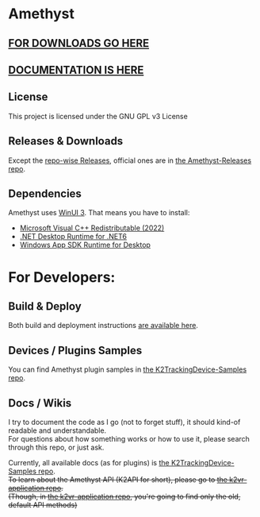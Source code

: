 # **Amethyst**

## [FOR DOWNLOADS GO HERE](https://github.com/KinectToVR/Amethyst-Installer-Releases)
## [DOCUMENTATION IS HERE](https://docs.k2vr.tech)

## **License**
This project is licensed under the GNU GPL v3 License 

## **Releases & Downloads**
Except the [repo-wise Releases](https://github.com/KinectToVR/Amethyst/releases), official ones are in [the Amethyst-Releases repo](https://github.com/KinectToVR/Amethyst-Releases).

## **Dependencies**
Amethyst uses [WinUI 3](https://docs.microsoft.com/en-us/windows/apps/winui/winui3/). That means you have to install:
  - [Microsoft Visual C++ Redistributable (2022)](https://aka.ms/vs/17/release/vc_redist.x64.exe)
  - [.NET Desktop Runtime for .NET6](https://download.visualstudio.microsoft.com/download/pr/7f3a766e-9516-4579-aaf2-2b150caa465c/d57665f880cdcce816b278a944092965/windowsdesktop-runtime-6.0.3-win-x64.exe)
  - [Windows App SDK Runtime for Desktop](https://docs.microsoft.com/en-us/windows/apps/windows-app-sdk/downloads)

# **For Developers:**

## **Build & Deploy**
Both build and deployment instructions [are available here](https://github.com/KinectToVR/Amethyst/blob/main/BUILD_AND_DEPLOY.md).

## **Devices / Plugins Samples**
You can find Amethyst plugin samples in [the K2TrackingDevice-Samples repo](https://github.com/KinectToVR/K2TrackingDevice-Samples).

## **Docs / Wikis**
I try to document the code as I go (not to forget stuff), it should kind-of readable and understandable.<br>
For questions about how something works or how to use it, please search through this repo, or just ask.<br>

Currently, all available docs (as for plugins) is [the K2TrackingDevice-Samples repo](https://github.com/KinectToVR/K2TrackingDevice-Samples).<br>
~~To learn about the Amethyst API (K2API for short), please go to [the k2vr-application repo](https://github.com/KinectToVR/k2vr-application/wiki).<br>~~
~~(Though, in [the k2vr-application repo](https://github.com/KinectToVR/k2vr-application/wiki), you're going to find only the old, default API methods)~~
